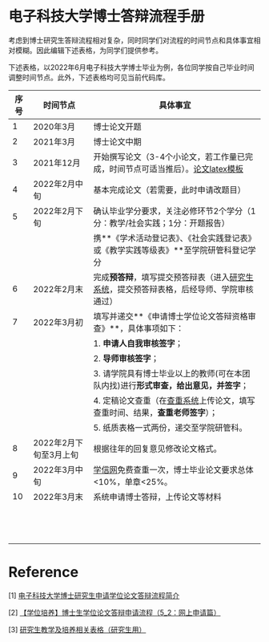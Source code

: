 # 电子科技大学博士答辩流程手册

考虑到博士研究生答辩流程相对复杂，同时同学们对流程的时间节点和具体事宜相对模糊。因此编辑下述表格，为同学们提供参考。

下述表格，以2022年6月电子科技大学博士毕业为例，各位同学按自己毕业时间调整时间节点。此外，下述表格均可见当前代码库。



| 序号 | 时间节点               | 具体事宜                                                     |
| ---- | ---------------------- | ------------------------------------------------------------ |
| 1    | 2020年3月              | 博士论文开题                                                 |
| 2    | 2021年3月              | 博士论文中期                                                 |
| 3    | 2021年12月             | 开始撰写论文（3-4个小论文，若工作量已完成，时间节点可适当推后）。[论文latex模板](https://www.overleaf.com/latex/templates/uestc-thesis-template/nwpkhtrtjhrg) |
| 4    | 2022年2月中旬          | 基本完成论文（若需要，此时申请改题目）                       |
| 5    | 2022年2月下旬          | 确认毕业学分要求，关注必修环节2个学分（1分：教学/社会实践；1分：开题报告） |
|      |                        | 携**《学术活动登记表》、《社会实践登记表》或《教学实践等级表》**至学院研管科登记学分 |
| 6    | 2022年2月末            | 完成**预答辩**，填写提交预答辩表（进入[研究生系统](https://yjsjy.uestc.edu.cn/pyxx/home/index)，提交预答辩表格，后经导师、学院审核通过） |
| 7    | 2022年3月初            | 填写并递交**《申请博士学位论文答辩资格审查》**，具体事项如下： |
|      |                        | 1. **申请人自我审核签字**；                                  |
|      |                        | 2. **导师审核签字**；                                        |
|      |                        | 3. 请学院具有博士毕业以上的教师(可在本团队内找)进行**形式审查，给出意见，并签字**； |
|      |                        | 4. 定稿论文查重（在[查重系统]()上传论文，填写查重时间、结果，**查重老师签字**）； |
|      |                        | 5. 纸质表格一式两份，递交至学院研管科。                      |
| 8    | 2022年2月下旬至3月上旬 | 根据往年的回复意见修改论文格式。                             |
| 9    | 2022年3月中旬          | [学信网](https://chsi.wanfangtech.net/check/order)免费查重一次，博士毕业论文要求总体<10%，单章<25%。 |
| 10   | 2022年3月末            | 系统申请博士答辩，上传论文等材料                             |
|      |                        |                                                              |
|      |                        |                                                              |
|      |                        |                                                              |
|      |                        |                                                              |
|      |                        |                                                              |
|      |                        |                                                              |
|      |                        |                                                              |
|      |                        |                                                              |
|      |                        |                                                              |
|      |                        |                                                              |
|      |                        |                                                              |
|      |                        |                                                              |
|      |                        |                                                              |

# Reference

[1] [电子科技大学博士研究生申请学位论文答辩流程简介](https://gr.uestc.edu.cn/tongzhi/129/3986#procedure)

[2] [【学位培养】博士生学位论文答辩申请流程（5_2：网上申请篇）](http://www-scse-uestc-edu-cn-s.vpn.uestc.edu.cn:8118/info/1042/6119.htm)

[3] [研究生教学及培养相关表格（研究生用）](http://gr-uestc-edu-cn-s.vpn.uestc.edu.cn:8118/xiazai/110/7818)

